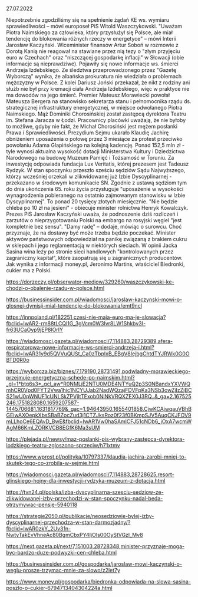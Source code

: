 27.07.2022

Niepotrzebnie zgodziliśmy się na spełnienie żądań KE ws. wymiaru sprawiedliwości – mówi europoseł PiS Witold Waszczykowski. "Uważam Piotra Naimskiego za człowieka, który przysłużył się Polsce, ale miał tendencję do blokowania różnych rzeczy w energetyce" – mówi Interii Jarosław Kaczyński. Wiceminister finansów Artur Soboń w rozmowie z Dorotą Kanią nie reagował na stawiane przez nią tezy o "złym przyjęciu euro w Czechach" oraz "niszczącej gospodarkę inflacji" w Słowacji (obie informacje są nieprawdziwe). Pojawiły się nowe informacje ws. śmierci Andrzeja Izdebskiego. Ze śledztwa przeprowadzonego przez "Gazetę Wyborczą" wynika, że albańska prokuratura nie wiedziała o problemach mężczyzny w Polsce. Z kolei Dariusz Joński przekazał, że nikt z rodziny ani służb nie był przy kremacji ciała Andrzeja Izdebskiego, więc w praktyce nie ma dowodów na jego śmierć. Premier Mateusz Morawiecki powołał Mateusza Bergera na stanowisko sekretarza stanu i pełnomocnika rządu ds. strategicznej infrastruktury energetycznej, w miejsce odwołanego Piotra Naimskiego. Mąż Dominiki Chorosińskiej został zastępcą dyrektora Teatru im. Stefana Jaracza w Łodzi. Pracownicy placówki uważają, że nie byłoby to możliwe, gdyby nie fakt, że Michał Chorosiński jest mężem posłanki Prawa i Sprawiedliwości. Prezydium Sejmu ukarało Klaudię Jachirę obniżeniem uposażenia o połowę przez 3 miesiące za protest przeciwko powołaniu Adama Glapińskiego na kolejną kadencję. Ponad 152,5 mln zł - tyle wynosi aktualna wysokość dotacji Ministerstwa Kultury i Dziedzictwa Narodowego na budowę Muzeum Pamięć i Tożsamość w Toruniu. Za inwestycję odpowiada fundacja Lux Veritatis, której prezesem jest Tadeusz Rydzyk. W stan spoczynku przeszło sześciu sędziów Sądu Najwyższego, którzy wcześniej orzekali w zlikwidowanej już Izbie Dyscyplinarnej - przekazano w środowym komunikacie SN. Zgodnie z ustawą sędziom tym do dnia ukończenia 65. roku życia przysługuje "uposażenie w wysokości wynagrodzenia pobieranego na ostatnio zajmowanym stanowisku w Izbie Dyscyplinarnej". To ponad 20 tysięcy złotych miesięcznie. "Nie będzie chleba po 10 zł na jesieni" - obiecuje minister rolnictwa Henryk Kowalczyk. Prezes PiS Jarosław Kaczyński uważa, że podnoszenie dziś rozliczeń i zarzutów o nieprzygotowaniu Polski na embargo na rosyjski węgiel "jest kompletnie bez sensu". "Damy radę" – dodaje, mówiąc o surowcu. Choć przyznaje, że na dostawy być może trzeba będzie poczekać. Minister aktywów państwowych odpowiedział na panikę związaną z brakiem cukru w sklepach i jego reglamentacją w niektórych sieciach. W opinii Jacka Sasina wina leży po stronie sieci handlowych "kontrolowanych przez zagraniczny kapitał", które zaopatrują się u zagranicznych producentów. Jak wynika z informacji money.pl, Jeronimo Martins, właściciel Biedronki, cukier ma z Polski.

https://dorzeczy.pl/obserwator-mediow/329260/waszczykowski-ke-chodzi-o-obalenie-rzadu-w-polsce.html

https://businessinsider.com.pl/wiadomosci/jaroslaw-kaczynski-mowi-o-glosnej-dymisji-mial-tendencje-do-blokowania/emt9ncl

https://innpoland.pl/182251,czesi-nie-maja-euro-ma-je-slowacja?fbclid=IwAR2-rm88tLCQl1G_3gVcm0W3Ivr8LW1Shkbv3I-fr63UCaOyp9jEP8lOrIY

https://wiadomosci.gazeta.pl/wiadomosci/7,114883,28729389,afera-respiratorowa-nowe-informacje-ws-smierci-andrzeja-i.html?fbclid=IwAR31y9d5QVVuQUSt_Ca0zTbpIxB_EBgV8IejbgChtdTYJRWk0G0OBTD0R0o

https://wyborcza.biz/biznes/7,179190,28731491,podwladny-morawieckiego-przejmuje-energetyczna-schede-po-naimskim.html?_gl=1*btg6s3*_gcl_aw*R0NMLjE2NTU0MDE4NTYuQ2p3S0NBandxYXVWQmhCR0Vpd0FYT2Vwa1hic1NCYUJab2NadWQzajFDVFpKa3NSb3owZjIzZjBCS21wU0pWNUF1cUNLSkZPVjltTExob0NlNkVRQXZEX0J3RQ..&_ga=2.167525246.1751828080.1659207587-1445706681.1631817769&_gac=1.94643950.1655401858.CjwKCAjwqauVBhBGEiwAXOepkXbsSBaBZocZud3j1CTZJksRoz0f23f0BKmpSJV5AuqCKJFOV9mLLhoCe6EQAvD_BwE&fbclid=IwAR1Vw0haSAmlCFJ51cNDb6_jOxA7wcmWAgM66KmLZORKVCB8EGfK6Ma3sUM

https://plejada.pl/newsy/maz-poslanki-pis-wybrany-zastepca-dyrektora-lodzkiego-teatru-zgloszono-sprzeciw/h71xtmv

https://www.wprost.pl/polityka/10797337/klaudia-jachira-zarobi-mniej-to-skutek-tego-co-zrobila-w-sejmie.html

https://wiadomosci.gazeta.pl/wiadomosci/7,114883,28728625,resort-glinskiego-hojny-dla-inwestycji-rydzyka-muzeum-z-dotacja.html

https://tvn24.pl/polska/izba-dyscyplinarna-szesciu-sedziow-ze-zlikwidowanej-izby-przechodzi-w-stan-spoczynku-nadal-beda-otrzymywac-pensje-5940118

https://strategie2050.pl/publikacje/neosedziowie-bylej-izby-dyscyplinarnej-przechodza-w-stan-darmozjadny/?fbclid=IwAR0zkY_2Uv31n-NwtyTakEvVhneAc80BgmCbxPY4IjOIs00OyStVGzl_Mv8

https://next.gazeta.pl/next/7,151003,28728348,minister-przyznaje-moga-byc-bardzo-duze-podwyzki-cen-chleba.html

https://businessinsider.com.pl/gospodarka/jaroslaw-mowi-kaczynski-o-weglu-prosze-trzymac-mnie-za-slowo/z2let7y

https://www.money.pl/gospodarka/biedronka-odpowiada-na-slowa-sasina-poszlo-o-cukier-6794713404304224a.html